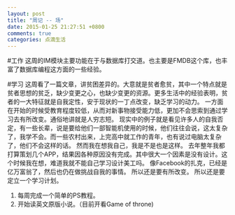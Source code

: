 ```yaml
---
layout: post
title: "周记 -- 场"
date: 2015-01-25 21:27:51 +0800
comments: true
categories: 点滴生活
---
```


#工作
这周的IM模块主要功能在于与数据库打交道。也主要是FMDB这个库，也丰富了数据库编程这方面的一些经验。

#学习
这周看了一篇文章，讲贫困差异的。大意就是贫者愈贫，其中一个特点就是贫者思想的贫乏，缺少变更之心，也缺少变更的资源。更多生活中的经验表明，贫者的一大特征就是自我定性，安于现状的一丁点改变，缺乏学习的动力。
一方面在开始的时候受教育程度较低，从而对新事物接受能力低，更加不会思索到通过学习去有所改变。通俗地讲就是人穷志短。
现实中的例子就是看见许多人的自我否定，有一些长辈，说是要给他们一部智能机使用的时候，他们往往会说，这太复杂了，我学不会。而一些农村出来，上完高中就工作的青年，也有说过电脑太复杂了，他们不会这样的话。
然而我在想我自己，我是不是也是这样。
去年整年我都打算策划几个APP，结果因各种原因没有完成。其中很大一个因素是没有设计。这个时候我在想，难道我就不能自己学习设计美工吗。
像Facebook的扎克，已经是亿万富翁了，然后也仍在做挑战自我的事情。
所以还是要有所改变。
所以还是要定立一个学习计划。
1. 每周完成一个简单的PS教程。
2. 开始读英文原版小说。（目前开看Game of throne)

